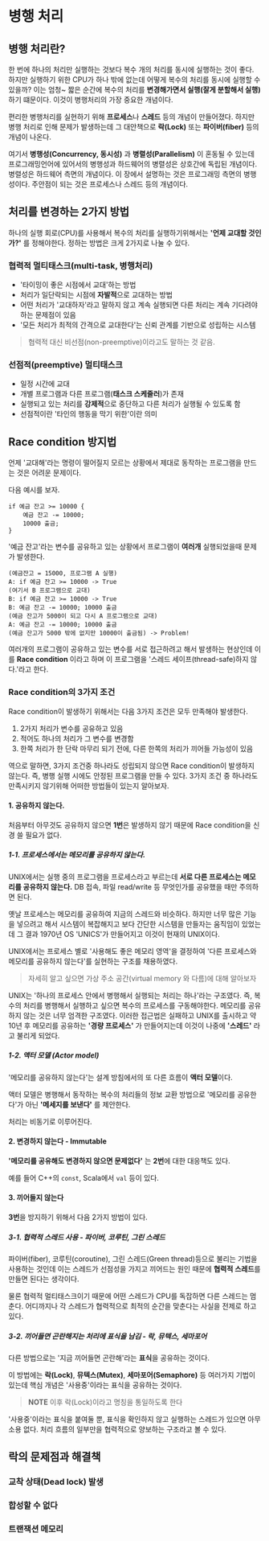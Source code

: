 # 병행 처리

## 병행 처리란?

한 번에 하나의 처리만 실행하는 것보다 복수 개의 처리를 동시에 실행하는 것이 좋다. 하지만 실행하기 위한 CPU가 하나 밖에 없는데 어떻게 복수의 처리를 동시에 실행할 수 있을까? 이는 엄청~ 짧은 순간에 복수의 처리를 **변경해가면서 실행(잘게 분할해서 실행)** 하기 떄문이다. 이것이 병행처리의 가장 중요한 개념이다.

편리한 병행처리를 실현하기 위해 **프로세스**나 **스레드** 등의 개념이 만들어졌다. 하지만 병행 처리로 인해 문제가 발생하는데 그 대안책으로 **락(Lock)** 또는 **파이버(fiber)** 등의 개념이 나온다. 

여기서 **병행성(Concurrency, 동시성)** 과 **병렬성(Parallelism)** 이 혼동될 수 있는데 프로그래밍언어에 있어서의 병행성과 하드웨어의 병렬성은 상호간에 독립된 개념이다. 병렬성은 하드웨어 측면의 개념이다. 이 장에서 설명하는 것은 프로그래밍 측면의 병행성이다. 주안점이 되는 것은 프로세스나 스레드 등의 개념이다.

## 처리를 변경하는 2가지 방법
하나의 실행 회로(CPU)를 사용해서 복수의 처리를 실행하기위해서는 **'언제 교대할 것인가?'** 를 정해야한다. 정하는 방법은 크게 2가지로 나눌 수 있다.

### 협력적 멀티태스크(multi-task, 병행처리)
- '타이밍이 좋은 시점에서 교대'하는 방법
- 처리가 일단락되는 시점에 **자발적**으로 교대하는 방법
- 어떤 처리가 '교대하자'라고 말하지 않고 계속 실행되면 다른 처리는 계속 기다려야 하는 문제점이 있음
- '모든 처리가 최적의 간격으로 교대한다'는 신뢰 관계를 기반으로 성립하는 시스템

> 협력적 대신 비선점(non-preemptive)이라고도 말하는 것 같음.

### 선점적(preemptive) 멀티태스크
- 일정 시간에 교대 
- 개별 프로그램과 다른 프로그램(**태스크 스케줄러**)가 존재
- 실행되고 있는 처리를 **강제적**으로 중단하고 다른 처리가 실행될 수 있도록 함
- 선점적이란 '타인의 행동을 막기 위한'이란 의미

## Race condition 방지법
언제 '교대해'라는 명령이 떨어질지 모르는 상황에서 제대로 동작하는 프로그램을 만드는 것은 어려운 문제이다. 

다음 예시를 보자.

~~~
if 예금 잔고 >= 10000 {
    예금 잔고 -= 10000;
    10000 출금;
}
~~~

'예금 잔고'라는 변수를 공유하고 있는 상황에서 프로그램이 **여러개** 실행되었을때 문제가 발생한다.

~~~
(예금잔고 = 15000, 프로그램 A 실행)
A: if 예금 잔고 >= 10000 -> True
(여기서 B 프로그램으로 교대)
B: if 예금 잔고 >= 10000 -> True
B: 예금 잔고 -= 10000; 10000 출금
(예금 잔고가 5000이 되고 다시 A 프로그램으로 교대)
A: 예금 잔고 -= 10000; 10000 출금
(예금 잔고가 5000 밖에 없지만 10000이 출금됨) -> Problem!
~~~

여러개의 프로그램이 공유하고 있는 변수를 서로 접근하려고 해서 발생하는 현상인데 이를 **Race condition** 이라고 하며 이 프로그램을 '스레드 세이프(thread-safe)하지 않다.'라고 한다.

### Race condition의 3가지 조건
Race condition이 발생하기 위해서는 다음 3가지 조건은 모두 만족해야 발생한다.

1. 2가지 처리가 변수를 공유하고 있음
2. 적어도 하나의 처리가 그 변수를 변경함
3. 한쪽 처리가 한 단락 마무리 되기 전에, 다른 한쪽의 처리가 끼어들 가능성이 있음

역으로 말하면, 3가지 조건중 하나라도 성립되지 않으면 Race condition이 발생하지 않는다. 즉, 병행 실행 시에도 안정된 프로그램을 만들 수 있다. 3가지 조건 중 하나라도 만족시키지 않기위해 어떠한 방법들이 있는지 알아보자.

#### 1. 공유하지 않는다.

처음부터 아무것도 공유하지 않으면 **1번**은 발생하지 않기 때문에 Race condition을 신경 쓸 필요가 없다.

##### 1-1. 프로세스에서는 메모리를 공유하지 않는다.
UNIX에서는 실행 중의 프로그램을 프로세스라고 부르는데 **서로 다른 프로세스는 메모리를 공유하지 않는다.** DB 접속, 파일 read/write 등 무엇인가를 공유했을 때만 주의하면 된다.

옛날 프로세스는 메모리를 공유하여 지금의 스레드와 비슷하다. 하지만 너무 많은 기능을 넣으려고 해서 시스템이 복잡해지고 보다 간단한 시스템을 만들자는 움직임이 있었는데 그 결과 1970년 OS 'UNICS'가 만들어지고 이것이 현재의 UNIX이다.

UNIX에서는 프로세스 별로 '사용해도 좋은 메모리 영역'을 결정하여 '다른 프로세스와 메모리를 공유하지 않는다'를 실현하는 구조를 채용하였다.

> 자세히 알고 싶으면 가상 주소 공간(virtual memory 와 다름)에 대해 알아보자 

UNIX는 '하나의 프로세스 안에서 병행해서 실행되는 처리는 하나'라는 구조였다. 즉, 복수의 처리를 병행해서 실행하고 싶으면 복수의 프로세스를 구동해야한다. 메모리를 공유하지 않는 것은 너무 엄격한 구조였다. 이러한 접근법은 실패하고 UNIX를 출시하고 약 10년 후 메모리를 공유하는 **'경량 프로세스'** 가 만들어지는데 이것이 나중에 **'스레드'** 라고 불리게 되었다. 

##### 1-2. 액터 모델 (Actor model)

'메모리를 공유하지 않는다'는 설계 방침에서의 또 다른 흐름이 **액터 모델**이다.

액터 모델은 병행해서 동작하는 복수의 처리들의 정보 교환 방법으로 '메모리를 공유한다'가 아닌 **'메세지를 보낸다'** 를 제안한다. 

처리는 비동기로 이루어진다.

#### 2. 변경하지 않는다 - Immutable
**'메모리를 공유해도 변경하지 않으면 문제없다'** 는 **2번**에 대한 대응책도 있다.

예를 들어 C++의 `const`, Scala에서 `val` 등이 있다.
 
#### 3. 끼어들지 않는다
**3번**을 방지하기 위해서 다음 2가지 방법이 있다.

##### 3-1. 협력적 스레드 사용 - 파이버, 코루틴, 그린 스레드
파이버(fiber), 코루틴(coroutine), 그린 스레드(Green thread)등으로 불리는 기법을 사용하는 것인데 이는 스레드가 선점성을 가지고 끼어드는 원인 때문에 **협력적 스레드**를 만들면 된다는 생각이다. 

물론 협력적 멀티태스크이기 때문에 어떤 스레드가 CPU를 독잡하면 다른 스레드는 멈춘다. 어디까지나 각 스레드가 협력적으로 최적의 순간을 맞춘다는 사실을 전제로 하고 있다.

##### 3-2. 끼어들면 곤란해지는 처리에 표식을 남김 - 락, 뮤텍스, 세마포어

다른 방법으로는 '지금 끼어들면 곤란해'라는 **표식**을 공유하는 것이다. 

이 방법에는 **락(Lock)**, **뮤텍스(Mutex)**, **세마포어(Semaphore)** 등 여러가지 기법이 있는데 핵심 개념은 '사용중'이라는 표식을 공유하는 것이다. 

> **NOTE** 이후 락(Lock)이라고 명칭을 통일하도록 한다

'사용중'이라는 표식을 붙여둘 뿐, 표식을 확인하지 않고 실행하는 스레드가 있으면 아무 소용 없다. 처리 흐름의 일부만을 협력적으로 양보하는 구조라고 볼 수 있다.

## 락의 문제점과 해결책

### 교착 상태(Dead lock) 발생

### 합성할 수 없다

### 트랜잭션 메모리
